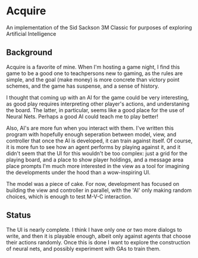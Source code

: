 # Acquire
An implementation of the Sid Sackson 3M Classic for purposes of exploring Artificial Intelligence
## Background
Acquire is a favorite of mine. When I'm hosting a game night, I find this game to be a good one to teachpersons new to gaming, as the rules are simple, and the goal (make money) is more concrete than victory point schemes, and the game has suspense, and a sense of history.

I thought that coming up with an AI for the game could be very interesting, as good play 
requires interpreting other player's actions, and understaning the board. The latter, 
in particular, seems like a good place for the use of Neural Nets. Perhaps a good AI could 
teach me to play better!

Also, AI's are more fun when you interact with them. I've written this program with hopefully enough
seperation between model, view, and controller that once the AI is developed, it can train against
itself.
Of course, it is more fun to see how an agent performs by playing against it, and it didn't seem
that the UI for this wouldn't
be too complex: just a grid for the playing board, and a place to show player holdings,
and a message area place prompts I'm much more interested in the view as a tool for 
imagining the developments under the hood than a wow-inspiring UI.

The model was a piece of cake. For now, development has focused on building the view and controller in
parallel, with the 'AI' only making random choices, which is enough to test M-V-C interaction.

## Status
The UI is nearly complete. I think I have only one or two more dialogs to write, and then it 
is playable enough, albeit only against agents that choose their actions randomly. Once this
is done I want to explore the construction of neural nets, and possibly experiment with GAs to 
train them.

